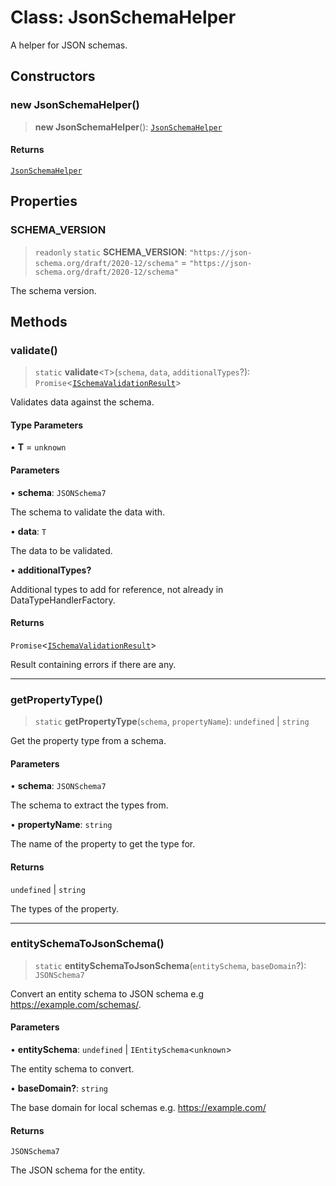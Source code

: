 # Class: JsonSchemaHelper

A helper for JSON schemas.

## Constructors

### new JsonSchemaHelper()

> **new JsonSchemaHelper**(): [`JsonSchemaHelper`](JsonSchemaHelper.md)

#### Returns

[`JsonSchemaHelper`](JsonSchemaHelper.md)

## Properties

### SCHEMA\_VERSION

> `readonly` `static` **SCHEMA\_VERSION**: `"https://json-schema.org/draft/2020-12/schema"` = `"https://json-schema.org/draft/2020-12/schema"`

The schema version.

## Methods

### validate()

> `static` **validate**\<`T`\>(`schema`, `data`, `additionalTypes`?): `Promise`\<[`ISchemaValidationResult`](../interfaces/ISchemaValidationResult.md)\>

Validates data against the schema.

#### Type Parameters

• **T** = `unknown`

#### Parameters

• **schema**: `JSONSchema7`

The schema to validate the data with.

• **data**: `T`

The data to be validated.

• **additionalTypes?**

Additional types to add for reference, not already in DataTypeHandlerFactory.

#### Returns

`Promise`\<[`ISchemaValidationResult`](../interfaces/ISchemaValidationResult.md)\>

Result containing errors if there are any.

***

### getPropertyType()

> `static` **getPropertyType**(`schema`, `propertyName`): `undefined` \| `string`

Get the property type from a schema.

#### Parameters

• **schema**: `JSONSchema7`

The schema to extract the types from.

• **propertyName**: `string`

The name of the property to get the type for.

#### Returns

`undefined` \| `string`

The types of the property.

***

### entitySchemaToJsonSchema()

> `static` **entitySchemaToJsonSchema**(`entitySchema`, `baseDomain`?): `JSONSchema7`

Convert an entity schema to JSON schema e.g https://example.com/schemas/.

#### Parameters

• **entitySchema**: `undefined` \| `IEntitySchema`\<`unknown`\>

The entity schema to convert.

• **baseDomain?**: `string`

The base domain for local schemas e.g. https://example.com/

#### Returns

`JSONSchema7`

The JSON schema for the entity.
